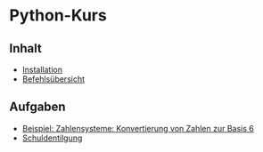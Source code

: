 # Python-Kurs

## Inhalt

* [Installation](install.html)
* [Befehlsübersicht](uebersicht.html)

## Aufgaben
* [Beispiel: Zahlensysteme: Konvertierung von Zahlen zur Basis 6](basis6.html)
* [Schuldentilgung](zinsen.html)
